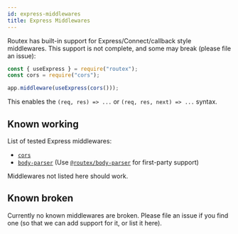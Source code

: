 ```yaml
---
id: express-middlewares
title: Express Middlewares
---
```


Routex has built-in support for Express/Connect/callback style middlewares. This support is not complete, and some may break (please file an issue):

```js
const { useExpress } = require("routex");
const cors = require("cors");

app.middleware(useExpress(cors()));
```

This enables the `(req, res) => ...` or `(req, res, next) => ...` syntax.

## Known working

List of tested Express middlewares:

- [`cors`](https://www.npmjs.com/package/cors)
- [`body-parser`](https://www.npmjs.com/package/body-parser) (Use [`@routex/body-parser`](./packages/body-parser.md) for first-party support)

Middlewares not listed here should work.

## Known broken

Currently no known middlewares are broken. Please file an issue if you find one (so that we can add support for it, or list it here).
